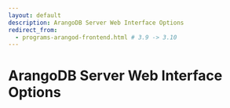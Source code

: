 ```yaml
---
layout: default
description: ArangoDB Server Web Interface Options
redirect_from:
  - programs-arangod-frontend.html # 3.9 -> 3.10
---
```

# ArangoDB Server Web Interface Options


